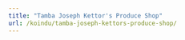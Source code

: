 ```yaml
---
title: "Tamba Joseph Kettor's Produce Shop"
url: /koindu/tamba-joseph-kettors-produce-shop/
---
```

